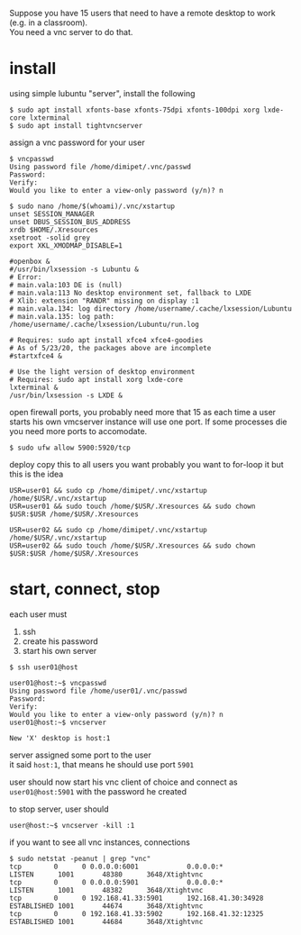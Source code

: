 Suppose you have 15 users that need to have a remote desktop to work (e.g. in a classroom).  
You need a vnc server to do that.  

# install

using simple lubuntu "server",  install the following

```
$ sudo apt install xfonts-base xfonts-75dpi xfonts-100dpi xorg lxde-core lxterminal 
$ sudo apt install tightvncserver
```

assign a vnc password for your user
```
$ vncpasswd
Using password file /home/dimipet/.vnc/passwd
Password:
Verify:   
Would you like to enter a view-only password (y/n)? n
```

```
$ sudo nano /home/$(whoami)/.vnc/xstartup
unset SESSION_MANAGER
unset DBUS_SESSION_BUS_ADDRESS
xrdb $HOME/.Xresources
xsetroot -solid grey
export XKL_XMODMAP_DISABLE=1

#openbox &
#/usr/bin/lxsession -s Lubuntu &
# Error:
# main.vala:103 DE is (null)
# main.vala:113 No desktop environment set, fallback to LXDE
# Xlib: extension "RANDR" missing on display :1
# main.vala.134: log directory /home/username/.cache/lxsession/Lubuntu
# main.vala.135: log path: /home/username/.cache/lxsession/Lubuntu/run.log
  
# Requires: sudo apt install xfce4 xfce4-goodies
# As of 5/23/20, the packages above are incomplete
#startxfce4 &
  
# Use the light version of desktop environment
# Requires: sudo apt install xorg lxde-core
lxterminal &
/usr/bin/lxsession -s LXDE &
```

open firewall ports, you probably need more that 15 as each time a user starts his own vmcserver instance will use one port. If some processes die you need more ports to accomodate.  
```
$ sudo ufw allow 5900:5920/tcp
```

deploy copy this to all users you want 
probably you want to for-loop it but this is the idea
```
USR=user01 && sudo cp /home/dimipet/.vnc/xstartup /home/$USR/.vnc/xstartup
USR=user01 && sudo touch /home/$USR/.Xresources && sudo chown $USR:$USR /home/$USR/.Xresources

USR=user02 && sudo cp /home/dimipet/.vnc/xstartup /home/$USR/.vnc/xstartup
USR=user02 && sudo touch /home/$USR/.Xresources && sudo chown $USR:$USR /home/$USR/.Xresources

```

# start, connect, stop
each user must 
1. ssh 
2. create his password
3. start his own server  
```
$ ssh user01@host

user01@host:~$ vncpasswd
Using password file /home/user01/.vnc/passwd
Password:
Verify:
Would you like to enter a view-only password (y/n)? n
user01@host:~$ vncserver 

New 'X' desktop is host:1
```
server assigned some port to the user  
it said `host:1`, that means he should use port `5901`  

user should now start his vnc client of choice and connect as `user01@host:5901` with the password he created  


to stop server, user should 
```
user@host:~$ vncserver -kill :1
```

if you want to see all vnc instances, connections
```
$ sudo netstat -peanut | grep "vnc"
tcp        0      0 0.0.0.0:6001            0.0.0.0:*               LISTEN      1001       48380      3648/Xtightvnc      
tcp        0      0 0.0.0.0:5901            0.0.0.0:*               LISTEN      1001       48382      3648/Xtightvnc      
tcp        0      0 192.168.41.33:5901      192.168.41.30:34928     ESTABLISHED 1001       44674      3648/Xtightvnc
tcp        0      0 192.168.41.33:5902      192.168.41.32:12325     ESTABLISHED 1001       44684      3648/Xtightvnc 
```

